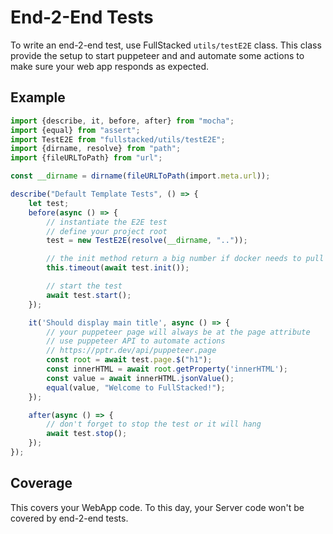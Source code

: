 # End-2-End Tests

To write an end-2-end test, use FullStacked `utils/testE2E` class. This class provide the setup to start puppeteer and and automate some actions to make sure your web app responds as expected.

## Example

```ts
import {describe, it, before, after} from "mocha";
import {equal} from "assert";
import TestE2E from "fullstacked/utils/testE2E";
import {dirname, resolve} from "path";
import {fileURLToPath} from "url";

const __dirname = dirname(fileURLToPath(import.meta.url));

describe("Default Template Tests", () => {
    let test;
    before(async () => {
        // instantiate the E2E test
        // define your project root
        test = new TestE2E(resolve(__dirname, ".."));

        // the init method return a big number if docker needs to pull
        this.timeout(await test.init());

        // start the test            
        await test.start();
    });

    it('Should display main title', async () => {
        // your puppeteer page will always be at the page attribute
        // use puppeteer API to automate actions
        // https://pptr.dev/api/puppeteer.page
        const root = await test.page.$("h1");
        const innerHTML = await root.getProperty('innerHTML');
        const value = await innerHTML.jsonValue();
        equal(value, "Welcome to FullStacked!");
    });

    after(async () => {
        // don't forget to stop the test or it will hang
        await test.stop();
    });
});
```

## Coverage

This covers your WebApp code. To this day, your Server code won't be covered by end-2-end tests.
